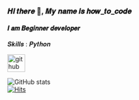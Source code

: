 ### 𝑯𝒊 𝒕𝒉𝒆𝒓𝒆 👋, 𝑴𝒚 𝒏𝒂𝒎𝒆 𝒊𝒔 𝒉𝒐𝒘_𝒕𝒐_𝒄𝒐𝒅𝒆
#### 𝑰 𝒂𝒎 𝑩𝒆𝒈𝒊𝒏𝒏𝒆𝒓 𝒅𝒆𝒗𝒆𝒍𝒐𝒑𝒆𝒓


𝑺𝒌𝒊𝒍𝒍𝒔 : 𝑷𝒚𝒕𝒉𝒐𝒏


[<img src='https://cdn.jsdelivr.net/npm/simple-icons@3.0.1/icons/github.svg' alt='github' height='40'>](https://github.com/H0wtocode) 

![GitHub stats](https://github-readme-stats.vercel.app/api?username=H0wtocode&show_icons=true)  
[![Hits](https://hits.seeyoufarm.com/api/count/incr/badge.svg?url=https%3A%2F%2Fwww.instagram.com%2F_._eman_on_._&count_bg=%23000000&title_bg=%23000000&icon=piwigo.svg&icon_color=%23FFFFFF&title=hits&edge_flat=false)](https://hits.seeyoufarm.com)

